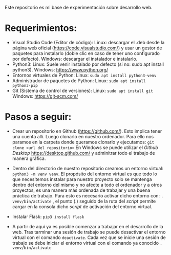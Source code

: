 Este repositorio es mi base de experimentación sobre desarrollo web.

# Requerimientos:

* Visual Studio Code (Editor de código):
    Linux: descargar el .deb desde la página web oficial (https://code.visualstudio.com/) y usar un gestor de paquetes para instalarlo (doble clic en caso de tener uno configurado por defecto).
    Windows: descargar el instalador e instalarlo.
* Python3:
    Linux: Suele venir instalado por defecto (si no: sudo apt install python3).
    Windows: https://www.python.org/
* Entornos virtuales de Python:
    Linux: `sudo apt install python3-venv`
* Administrador de paquetes de Python:
    Linux: `sudo apt install python3-pip`
* Git (Sistema de control de versiones):
    Linux: `sudo apt install git`
    Windows: https://git-scm.com/


# Pasos a seguir:

* Crear un repositorio en Github (https://github.com/). Esto implica tener una cuenta allí. Luego clonarlo en nuestro ordenador. Para ello nos paramos en la carpeta donde queramos clonarlo y ejecutamos: `git clone <url del repositorio>`
En Windows se puede utilizar el *Github Desktop* https://desktop.github.com/ y adminitrar todo el trabajo de manera gráfica.

* Dentro del directorio de nuestro repositorio creamos un entorno virtual: `python3 -m venv venv`. El propósito del entorno virtual es que todo lo que necesitemos instalar para nuestro proyecto solo se mantenga dentro del entorno del mismo y no afecte a todo el ordenador y a otros proyectos, es una manera más ordenada de trabajar y una buena práctica de trabajo. Para esto es necesario activar dicho entorno con: `. venv/bin/activate` , el punto (.) seguido de la ruta del *script* permite cargar en la consola dicho *script* de activación del entorno virtual.

* Instalar Flask: `pip3 install flask`

* A partir de aquí ya es posible comenzar a trabajar en el desarrollo de la web. Tras tarminar una sesión de trabajo se puede desactivar el entorno virtual con el comando `deactivate`. Cada vez que se inicie una sesión de trabajo se debe iniciar el entorno virtual con el comando ya conocido `. venv/bin/activate`